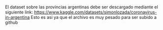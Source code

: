 El dataset sobre las provincias argentinas debe ser descargado mediante el siguiente link: https://www.kaggle.com/datasets/simonlozada/coronavirus-in-argentina 
Esto es asi ya que el archivo es muy pesado para ser subido a github
